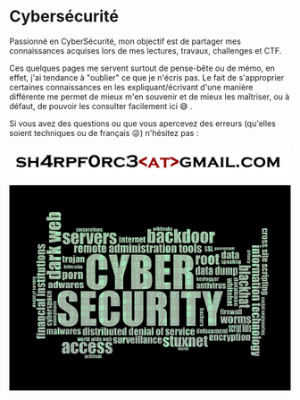 # Cybersécurité

Passionné en CyberSécurité, mon objectif est de partager mes connaissances acquises lors de mes lectures, travaux, challenges et CTF.

Ces quelques pages me servent surtout de pense-bête ou de mémo, en effet, j'ai tendance à "oublier" ce que je n'écris pas. Le fait de s'approprier certaines connaissances en les expliquant/écrivant d'une manière différente me permet de mieux m'en souvenir et de mieux les maîtriser, ou à défaut, de pouvoir les consulter facilement ici 😅 .

Si vous avez des questions ou que vous apercevez des erreurs \(qu'elles soient techniques ou de français 😜\) n'hésitez pas :

![](.gitbook/assets/mail.png)

![](.gitbook/assets/c60b329b5419139f45551c4324ef2dd9.png)



